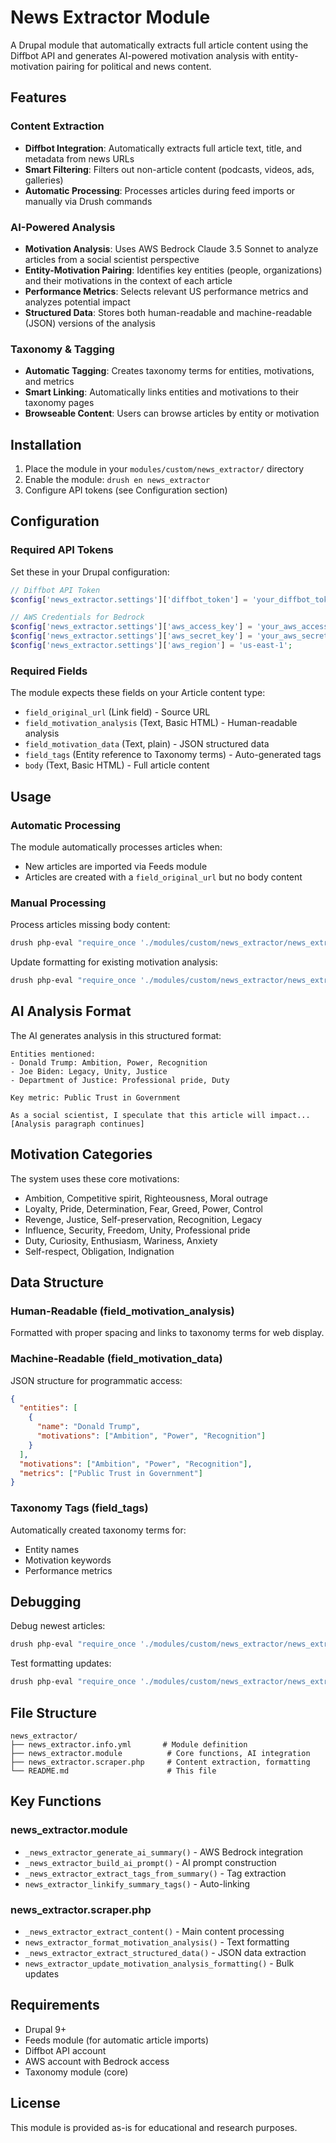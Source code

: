 # News Extractor Module

A Drupal module that automatically extracts full article content using the Diffbot API and generates AI-powered motivation analysis with entity-motivation pairing for political and news content.

## Features

### Content Extraction
- **Diffbot Integration**: Automatically extracts full article text, title, and metadata from news URLs
- **Smart Filtering**: Filters out non-article content (podcasts, videos, ads, galleries)
- **Automatic Processing**: Processes articles during feed imports or manually via Drush commands

### AI-Powered Analysis
- **Motivation Analysis**: Uses AWS Bedrock Claude 3.5 Sonnet to analyze articles from a social scientist perspective
- **Entity-Motivation Pairing**: Identifies key entities (people, organizations) and their motivations in the context of each article
- **Performance Metrics**: Selects relevant US performance metrics and analyzes potential impact
- **Structured Data**: Stores both human-readable and machine-readable (JSON) versions of the analysis

### Taxonomy & Tagging
- **Automatic Tagging**: Creates taxonomy terms for entities, motivations, and metrics
- **Smart Linking**: Automatically links entities and motivations to their taxonomy pages
- **Browseable Content**: Users can browse articles by entity or motivation

## Installation

1. Place the module in your `modules/custom/news_extractor/` directory
2. Enable the module: `drush en news_extractor`
3. Configure API tokens (see Configuration section)

## Configuration

### Required API Tokens

Set these in your Drupal configuration:

```php
// Diffbot API Token
$config['news_extractor.settings']['diffbot_token'] = 'your_diffbot_token';

// AWS Credentials for Bedrock
$config['news_extractor.settings']['aws_access_key'] = 'your_aws_access_key';
$config['news_extractor.settings']['aws_secret_key'] = 'your_aws_secret_key';
$config['news_extractor.settings']['aws_region'] = 'us-east-1';
```

### Required Fields

The module expects these fields on your Article content type:

- `field_original_url` (Link field) - Source URL
- `field_motivation_analysis` (Text, Basic HTML) - Human-readable analysis
- `field_motivation_data` (Text, plain) - JSON structured data
- `field_tags` (Entity reference to Taxonomy terms) - Auto-generated tags
- `body` (Text, Basic HTML) - Full article content

## Usage

### Automatic Processing

The module automatically processes articles when:
- New articles are imported via Feeds module
- Articles are created with a `field_original_url` but no body content

### Manual Processing

Process articles missing body content:
```bash
drush php-eval "require_once './modules/custom/news_extractor/news_extractor.scraper.php'; news_extractor_update_articles_missing_body_from_diffbot();"
```

Update formatting for existing motivation analysis:
```bash
drush php-eval "require_once './modules/custom/news_extractor/news_extractor.scraper.php'; news_extractor_update_motivation_analysis_formatting();"
```

## AI Analysis Format

The AI generates analysis in this structured format:

```
Entities mentioned:
- Donald Trump: Ambition, Power, Recognition
- Joe Biden: Legacy, Unity, Justice
- Department of Justice: Professional pride, Duty

Key metric: Public Trust in Government

As a social scientist, I speculate that this article will impact...
[Analysis paragraph continues]
```

## Motivation Categories

The system uses these core motivations:
- Ambition, Competitive spirit, Righteousness, Moral outrage
- Loyalty, Pride, Determination, Fear, Greed, Power, Control
- Revenge, Justice, Self-preservation, Recognition, Legacy
- Influence, Security, Freedom, Unity, Professional pride
- Duty, Curiosity, Enthusiasm, Wariness, Anxiety
- Self-respect, Obligation, Indignation

## Data Structure

### Human-Readable (field_motivation_analysis)
Formatted with proper spacing and links to taxonomy terms for web display.

### Machine-Readable (field_motivation_data)
JSON structure for programmatic access:

```json
{
  "entities": [
    {
      "name": "Donald Trump",
      "motivations": ["Ambition", "Power", "Recognition"]
    }
  ],
  "motivations": ["Ambition", "Power", "Recognition"],
  "metrics": ["Public Trust in Government"]
}
```

### Taxonomy Tags (field_tags)
Automatically created taxonomy terms for:
- Entity names
- Motivation keywords  
- Performance metrics

## Debugging

Debug newest articles:
```bash
drush php-eval "require_once './modules/custom/news_extractor/news_extractor.scraper.php'; news_extractor_debug_newest_motivation_analysis();"
```

Test formatting updates:
```bash
drush php-eval "require_once './modules/custom/news_extractor/news_extractor.scraper.php'; news_extractor_test_update();"
```

## File Structure

```
news_extractor/
├── news_extractor.info.yml       # Module definition
├── news_extractor.module          # Core functions, AI integration
├── news_extractor.scraper.php     # Content extraction, formatting
└── README.md                      # This file
```

## Key Functions

### news_extractor.module
- `_news_extractor_generate_ai_summary()` - AWS Bedrock integration
- `_news_extractor_build_ai_prompt()` - AI prompt construction
- `_news_extractor_extract_tags_from_summary()` - Tag extraction
- `news_extractor_linkify_summary_tags()` - Auto-linking

### news_extractor.scraper.php  
- `_news_extractor_extract_content()` - Main content processing
- `news_extractor_format_motivation_analysis()` - Text formatting
- `_news_extractor_extract_structured_data()` - JSON data extraction
- `news_extractor_update_motivation_analysis_formatting()` - Bulk updates

## Requirements

- Drupal 9+
- Feeds module (for automatic article imports)
- Diffbot API account
- AWS account with Bedrock access
- Taxonomy module (core)

## License

This module is provided as-is for educational and research purposes.
